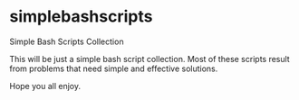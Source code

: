 # simplebashscripts
Simple Bash Scripts Collection

This will be just a simple bash script collection.
Most of these scripts result from problems that need simple and effective solutions.

Hope you all enjoy.
